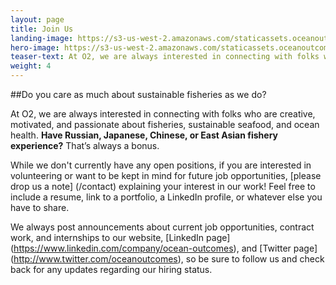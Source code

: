 ```yaml
---
layout: page 
title: Join Us
landing-image: https://s3-us-west-2.amazonaws.com/staticassets.oceanoutcomes.org/rollover+images/join-our-team-rollover.jpg
hero-image: https://s3-us-west-2.amazonaws.com/staticassets.oceanoutcomes.org/hero+photos/japan-coordinator-hires.jpg
teaser-text: At O2, we are always interested in connecting with folks who are creative, motivated, and passionate about fisheries, sustainable seafood, and ocean health.
weight: 4
---
```

##Do you care as much about sustainable fisheries as we do?

At O2, we are always interested in connecting with folks who are creative, motivated, and passionate about fisheries, sustainable seafood, and ocean health. **Have Russian, Japanese, Chinese, or East Asian fishery experience?** That’s always a bonus.

While we don't currently have any open positions, if you are interested in volunteering or want to be kept in mind for future job opportunities, [please drop us a note] (/contact) explaining your interest in our work! Feel free to include a resume, link to a portfolio, a LinkedIn profile, or whatever else you have to share. 

We always post announcements about current job opportunities, contract work, and internships to our website, [LinkedIn page] (https://www.linkedin.com/company/ocean-outcomes), and [Twitter page] (http://www.twitter.com/oceanoutcomes), so be sure to follow us and check back for any updates regarding our hiring status.
